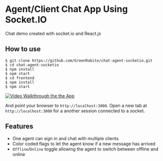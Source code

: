 
# Agent/Client Chat App Using Socket.IO

Chat demo created with socket.io and React.js

## How to use

```
$ git clone https://github.com/GreenRabite/chat-agent-socketio.git
$ cd chat-agent-socketio
$ npm install
$ npm start
$ cd frontend
$ npm install
$ npm start
```

[![Video Walkthrough the the App](https://www.img.youtube.com/vi/2p53OaUbh8M.jpg)](https://youtu.be/2p53OaUbh8M "Video Walkthrough of the App")

And point your browser to `http://localhost:3000`. Open a new tab at
`http://localhost:3000` for a another session connected to a socket.

## Features

- One agent can sign in and chat with multiple clients
- Color coded flags to let the agent know if a new message has arrived
- `Offline`/`Online` toggle allowing the agent to switch between offline and
online
